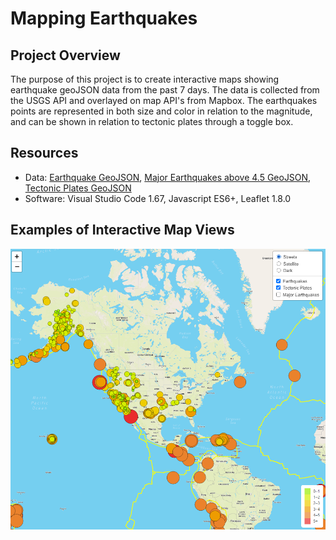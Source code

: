 # Mapping Earthquakes

## Project Overview

The purpose of this project is to create interactive maps showing earthquake geoJSON data from the past 7 days. The data is collected from the USGS API and overlayed on map API's from Mapbox. The earthquakes points are represented in both size and color in relation to the magnitude, and can be shown in relation to tectonic plates through a toggle box. 

## Resources

- Data: [Earthquake GeoJSON](https://earthquake.usgs.gov/earthquakes/feed/v1.0/summary/all_week.geojson), [Major Earthquakes above 4.5 GeoJSON](https://earthquake.usgs.gov/earthquakes/feed/v1.0/summary/4.5_week.geojson), [Tectonic Plates GeoJSON](https://raw.githubusercontent.com/fraxen/tectonicplates/master/GeoJSON/PB2002_boundaries.json)
- Software: Visual Studio Code 1.67, Javascript ES6+, Leaflet 1.8.0

## Examples of Interactive Map Views


![streetview](https://github.com/mein0819/Mapping_Earthquakes/blob/main/readMeImages/map1.png)


